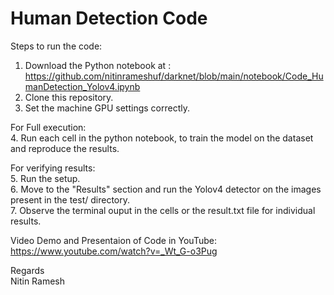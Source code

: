 # Human Detection Code

Steps to run the code:
1. Download the Python notebook at : <br />
  https://github.com/nitinrameshuf/darknet/blob/main/notebook/Code_HumanDetection_Yolov4.ipynb
2. Clone this repository.
3. Set the machine GPU settings correctly.

For Full execution:<br />
 4. Run each cell in the python notebook, to train the model on the dataset and reproduce the results.

For verifying results:<br />
 5. Run the setup.<br />
 6. Move to the "Results" section and run the Yolov4 detector on the images present in the test/ directory.<br />
 7. Observe the terminal ouput in the cells or the result.txt file for individual results.<br />

Video Demo and Presentaion of Code in YouTube:<br />
https://www.youtube.com/watch?v=_Wt_G-o3Pug

Regards<br />
Nitin Ramesh

